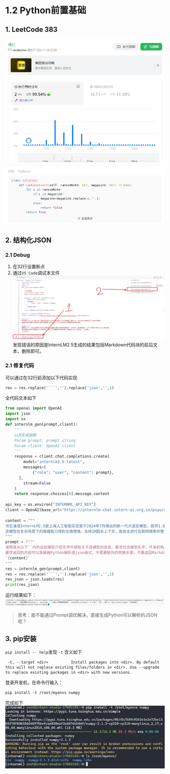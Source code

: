 # 1.2 Python前置基础

## 1. LeetCode 383
![leetcode383](../../assets/leetcode383.png)

## 2. 结构化JSON
### 2.1 Debug
1. 在32行设置断点
2. 通过`VS Code`调试本文件
![debug](../../assets/python_debug.png) 
发现错误的原因是InternLM2.5生成的结果包括Markdown代码块的前后文本，删除即可。

### 2.1 修复代码
可以通过在32行前添加以下代码实现
```python
res = res.replace('```','').replace('json','',1)
```

全代码文本如下
```python
from openai import OpenAI
import json
import os
def internlm_gen(prompt,client):
    '''
    LLM生成函数
    Param prompt: prompt string
    Param client: OpenAI client 
    '''
    response = client.chat.completions.create(
        model="internlm2.5-latest",
        messages=[
            {"role": "user", "content": prompt},
      ],
        stream=False
    )
    return response.choices[0].message.content

api_key = os.environ["INTERNML_API_KEY"]
client = OpenAI(base_url="https://internlm-chat.intern-ai.org.cn/puyu/api/v1/",api_key=api_key)

content = """
书生浦语InternLM2.5是上海人工智能实验室于2024年7月推出的新一代大语言模型，提供1.8B、7B和20B三种参数版本，以适应不同需求。
该模型在复杂场景下的推理能力得到全面增强，支持1M超长上下文，能自主进行互联网搜索并整合信息。
"""
prompt = f"""
请帮我从以下``内的这段模型介绍文字中提取关于该模型的信息，要求包含模型名字、开发机构、提供参数版本、上下文长度四个内容，以json格式返回。
要求返回的内容可以直接被Python解析成json格式，不需要额外的转换步骤。不要返回Markdown格式的```json模块。
`{content}`
"""
res = internlm_gen(prompt,client)
res = res.replace('```','').replace('json','',1)
res_json = json.loads(res)
print(res_json)
```

运行结果如下：
![result](../../assets/result.png)

> 思考：能不能通过Prompt调优解决，直接生成Python可以解析的JSON呢？

## 3. pip安装
`pip install -- help`发现 `-t` 含义如下
```
 -t, --target <dir>          Install packages into <dir>. By default this will not replace existing files/folders in <dir>. Use --upgrade to replace existing packages in <dir> with new versions.
```
登录开发机，在命令行输入：
```
pip install -t /root/myenvs numpy
```
完成如下
![pip install](../../assets/pip_install.png)


